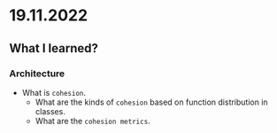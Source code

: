 # 19.11.2022

## What I learned?

### Architecture

- What is `cohesion`.
  - What are the kinds of `cohesion` based on function distribution in classes.
  - What are the `cohesion metrics`.
